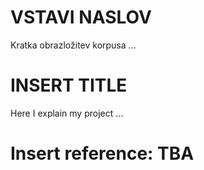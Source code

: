 # VSTAVI NASLOV

Kratka obrazložitev korpusa ...

# INSERT TITLE

Here I explain my project ...

# Insert reference: TBA
